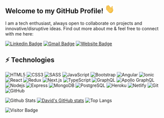 ## Welcome to my GitHub Profile! <img src="https://raw.githubusercontent.com/dagibu301/dagibu301/master/wave.gif" width="30px">

I am a tech enthusiast, always open to collaborate on projects and innovative/disruptive ideas. Find out more about me & feel free to connect with me here:

[![Linkedin Badge](https://img.shields.io/badge/-David_Giraldo-blue?style=flat-square&logo=Linkedin&logoColor=white&link=https://www.linkedin.com/in/david-giraldo-bueno/)](https://www.linkedin.com/in/david-giraldo-bueno/)
[![Gmail Badge](https://img.shields.io/badge/-davidgiraldobueno@gmail.com-c14438?style=flat-square&logo=Gmail&logoColor=white&link=mailto:davidgiraldobueno@gmail.com)](mailto:davidgiraldobueno@gmail.com)
[![Website Badge](https://img.shields.io/badge/-davidgiraldo.app-black?style=flat-square&logo=Brave&logoColor=white&link=https://david-giraldo-bueno.netlify.app/)](https://david-giraldo-bueno.netlify.app/)

## ⚡ Technologies

![HTML5](https://img.shields.io/badge/-HTML5-E34F26?style=flat-square&logo=html5&logoColor=white)
![CSS3](https://img.shields.io/badge/-CSS3-1572B6?style=flat-square&logo=css3)
![SASS](https://img.shields.io/badge/-SASS-black?style=flat-square&logo=sass)
![JavaScript](https://img.shields.io/badge/-JavaScript-black?style=flat-square&logo=javascript)
![Bootstrap](https://img.shields.io/badge/-Bootstrap-563D7C?style=flat-square&logo=bootstrap)
![Angular](https://img.shields.io/badge/-Angular-E34F26?style=flat-square&logo=Angular)
![Ionic](https://img.shields.io/badge/-Ionic-black?style=flat-square&logo=Ionic)
![React](https://img.shields.io/badge/-React-black?style=flat-square&logo=react)
![Redux](https://img.shields.io/badge/-Redux-black?style=flat-square&logo=redux)
![Next.js](https://img.shields.io/badge/-Next.js-black?style=flat-square&logo=next.js)
![TypeScript](https://img.shields.io/badge/-TypeScript-007ACC?style=flat-square&logo=typescript)
![GraphQL](https://img.shields.io/badge/-GraphQL-E10098?style=flat-square&logo=graphql)
![Apollo GraphQL](https://img.shields.io/badge/-Apollo%20GraphQL-311C87?style=flat-square&logo=apollo-graphql)
![Nodejs](https://img.shields.io/badge/-Nodejs-black?style=flat-square&logo=Node.js)
![Express](https://img.shields.io/badge/-Express-black?style=flat-square&logo=express)
![MongoDB](https://img.shields.io/badge/-MongoDB-black?style=flat-square&logo=mongodb)
![PostgreSQL](https://img.shields.io/badge/-PostgreSQL-336791?style=flat-square&logo=postgresql)
![Heroku](https://img.shields.io/badge/-Heroku-430098?style=flat-square&logo=heroku)
![Netlify](https://img.shields.io/badge/-Netlify-black?style=flat-square&logo=Netlify)
![Git](https://img.shields.io/badge/-Git-black?style=flat-square&logo=git)
![GitHub](https://img.shields.io/badge/-GitHub-181717?style=flat-square&logo=github)

![Github Stats](https://github-readme-stats.vercel.app/api?username=dagibu301&count_private=true&show_icons=true&include_all_commits=true)
[![David's GitHub stats](https://github-readme-stats.vercel.app/api?username=dagibu301)](https://github.com/dagibu301/github-readme-stats)
![Top Langs](https://github-readme-stats.vercel.app/api/top-langs/?username=dagibu301&hide=TeX&layout=compact)

![Visitor Badge](https://visitor-badge.laobi.icu/badge?page_id=dagibu301.dagibu301)
 
